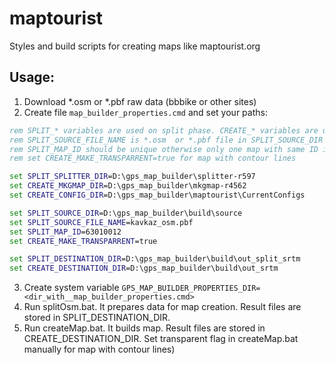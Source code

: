 # maptourist
Styles and build scripts for creating maps like maptourist.org

## Usage:
1. Download *.osm or *.pbf raw data (bbbike or other sites)
2. Create file `map_builder_properties.cmd` and set your paths:
```bat
rem SPLIT_* variables are used on split phase. CREATE_* variables are used on map creation phase.
rem SPLIT_SOURCE_FILE_NAME is *.osm  or *.pbf file in SPLIT_SOURCE_DIR directory
rem SPLIT_MAP_ID should be unique otherwise only one map with same ID is visible
rem set CREATE_MAKE_TRANSPARRENT=true for map with contour lines

set SPLIT_SPLITTER_DIR=D:\gps_map_builder\splitter-r597
set CREATE_MKGMAP_DIR=D:\gps_map_builder\mkgmap-r4562
set CREATE_CONFIG_DIR=D:\gps_map_builder\maptourist\CurrentConfigs

set SPLIT_SOURCE_DIR=D:\gps_map_builder\build\source
set SPLIT_SOURCE_FILE_NAME=kavkaz_osm.pbf
set SPLIT_MAP_ID=63010012
set CREATE_MAKE_TRANSPARRENT=true

set SPLIT_DESTINATION_DIR=D:\gps_map_builder\build\out_split_srtm
set CREATE_DESTINATION_DIR=D:\gps_map_builder\build\out_srtm
```
3. Create system variable `GPS_MAP_BUILDER_PROPERTIES_DIR=<dir_with__map_builder_properties.cmd>`
4. Run splitOsm.bat. It prepares data for map creation. Result files are stored in SPLIT_DESTINATION_DIR.
5. Run createMap.bat. It builds map. Result files are stored in CREATE_DESTINATION_DIR. Set transparent flag in createMap.bat manually for map with contour lines)